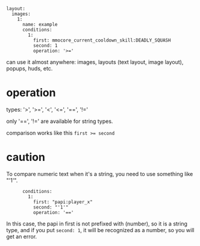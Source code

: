 ```
layout:
  images:
    1:
      name: example
      conditions:
        1:
          first: mmocore_current_cooldown_skill:DEADLY_SQUASH
          second: 1
          operation: '>='
```
can use it almost anywhere: images, layouts (text layout, image layout), popups, huds, etc.

# operation
types: '>', '>=', '<', '<=', '==', '!='

only '==', '!=' are available for string types.

comparison works like this `first >= second`

# caution
To compare numeric text when it's a string, you need to use something like "'1'".
```
      conditions:
        1:
          first: "papi:player_x"
          second: "'1'"
          operation: '=='
```

In this case, the papi in first is not prefixed with (number), so it is a string type, and if you put `second: 1`, it will be recognized as a number, so you will get an error.